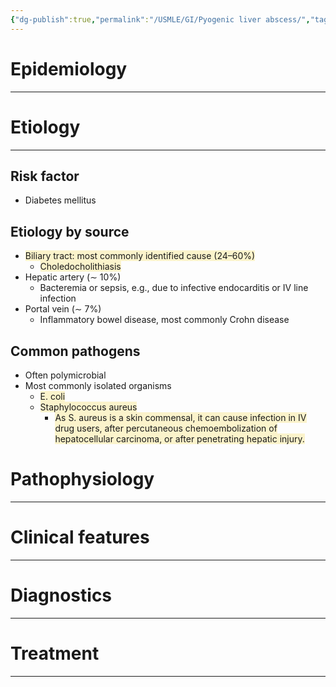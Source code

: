 ```yaml
---
{"dg-publish":true,"permalink":"/USMLE/GI/Pyogenic liver abscess/","tags":["t1"]}
---
```


# Epidemiology
---


# Etiology
---
## Risk factor
- Diabetes mellitus
## Etiology by source
- <span style="background:rgba(240, 200, 0, 0.2)">Biliary tract: most commonly identified cause (24–60%)</span>
	- <span style="background:rgba(240, 200, 0, 0.2)">Choledocholithiasis</span>
- Hepatic artery (∼ 10%)
	- Bacteremia or sepsis, e.g., due to infective endocarditis or IV line infection
- Portal vein (∼ 7%)
	- Inflammatory bowel disease, most commonly Crohn disease
## Common pathogens
- Often polymicrobial
- Most commonly isolated organisms 
	- <span style="background:rgba(240, 200, 0, 0.2)">E. coli</span>
	- <span style="background:rgba(240, 200, 0, 0.2)">Staphylococcus aureus</span>
		- <span style="background:rgba(240, 200, 0, 0.2)">As S. aureus is a skin commensal, it can cause infection in IV drug users, after percutaneous chemoembolization of hepatocellular carcinoma, or after penetrating hepatic injury.</span>

# Pathophysiology
---


# Clinical features
---


# Diagnostics
---


# Treatment
---

